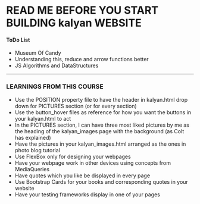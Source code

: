 # READ ME BEFORE YOU START BUILDING kalyan WEBSITE

#### ToDo List

* Museum Of Candy
* Understanding this, reduce and arrow functions better
* JS Algorithms and DataStructures

---

### LEARNINGS FROM THIS COURSE
* Use the POSITION property file to have the header in kalyan.html drop down for PICTURES section (or for every section)
* Use the button_hover files as reference for how you want the buttons in your kalyan.html to act
* In the PICTURES section, I can have three most liked pictures by me as the heading of the kalyan_images page with the background (as Colt has explained)
* Have the pictures in your kalyan_images.html arranged as the ones in photo blog tutorial
* Use FlexBox only for designing your webpages
* Have your webpage work in other devices using concepts from MediaQueries
* Have quotes which you like be displayed in every page
* Use Bootstrap Cards for your books and corresponding quotes in your website
* Have your testing frameworks display in one of your pages